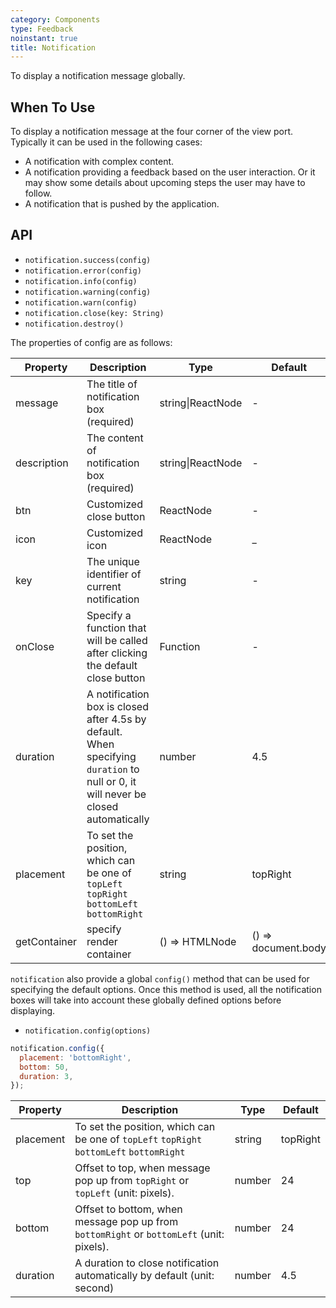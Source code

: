 ```yaml
---
category: Components
type: Feedback
noinstant: true
title: Notification
---
```


To display a notification message globally.

## When To Use
To display a notification message at the four corner of the view port. Typically it can be
used in the following cases:

- A notification with complex content.
- A notification providing a feedback based on the user interaction. Or it may show some details
about upcoming steps the user may have to follow.
- A notification that is pushed by the application.

## API

- `notification.success(config)`
- `notification.error(config)`
- `notification.info(config)`
- `notification.warning(config)`
- `notification.warn(config)`
- `notification.close(key: String)`
- `notification.destroy()`

The properties of config are as follows:

| Property   | Description                                     | Type         | Default |
|----------- |---------------------------------------------    | ----------- |--------|
| message    | The title of notification box (required)        | string\|ReactNode      | -     |
| description | The content of notification box (required)     | string\|ReactNode      | -     |
| btn        | Customized close button                         | ReactNode      | -     |
| icon       | Customized icon                                 | ReactNode      | _     |
| key        | The unique identifier of current notification                                 | string      | -     |
| onClose    | Specify a function that will be called after clicking the default close button  | Function    | -     |
| duration   | A notification box is closed after 4.5s by default. When specifying `duration` to null or 0, it will never be closed automatically | number    | 4.5     |
| placement  | To set the position, which can be one of `topLeft` `topRight` `bottomLeft` `bottomRight` | string | topRight |
| getContainer | specify render container | () => HTMLNode | () => document.body |

`notification` also provide a global `config()` method that can be used for specifying the default options. Once this method is used, all the notification boxes
will take into account these globally defined options before displaying.

- `notification.config(options)`
```js
notification.config({
  placement: 'bottomRight',
  bottom: 50,
  duration: 3,
});
```

| Property       | Description    | Type                       | Default       |
|------------|--------------------|----------------------------|--------------|
| placement  | To set the position, which can be one of `topLeft` `topRight` `bottomLeft` `bottomRight` | string | topRight |
| top        | Offset to top, when message pop up from `topRight` or `topLeft` (unit: pixels).          | number                   | 24        |
| bottom     | Offset to bottom, when message pop up from `bottomRight` or `bottomLeft` (unit: pixels). | number                   | 24        |
| duration   | A duration to close notification automatically by default (unit: second) | number                   | 4.5         |
